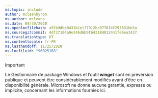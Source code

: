 ```yaml
---
ms.topic: include
author: mcleanbyron
ms.author: mcleans
ms.date: 04/30/2020
ms.openlocfilehash: a55b9dbe0431b1e1f7912bc9776f4f293631bb3a
ms.sourcegitcommit: 4df27104a9e346d6b9fb43184812441fe5ea3437
ms.translationtype: HT
ms.contentlocale: fr-FR
ms.lasthandoff: 11/25/2020
ms.locfileid: "96025168"
---
```

> [!IMPORTANT]
> Le Gestionnaire de package Windows et l’outil **winget** sont en préversion publique et peuvent être considérablement modifiés avant d’être en disponibilité générale. Microsoft ne donne aucune garantie, expresse ou implicite, concernant les informations fournies ici.

